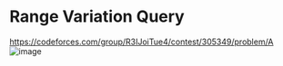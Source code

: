 # Range Variation Query
https://codeforces.com/group/R3IJoiTue4/contest/305349/problem/A
![image](https://github.com/OrlovAlexey/Olympiad-programming/assets/33424589/a66d3186-60f1-4a93-ae9a-868e1041fa9d)

